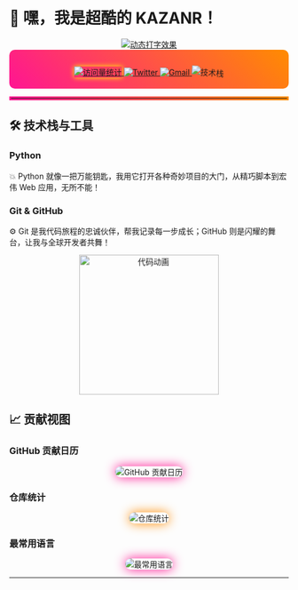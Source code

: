# 🌟 嘿，我是超酷的 **KAZANR**！

<!-- 动态打字效果，添加更多样式 -->
<div align="center">
  <a href="https://git.io/typing-svg">
    <img src="https://readme-typing-svg.demolab.com?font=Fira+Code&weight=900&size=40&pause=1000&color=FF00FF&center=true&vCenter=true&multiline=true&repeat=true&random=false&width=500&lines=探索无限可能，代码铸就未来;热衷于技术，不断创新前行" alt="动态打字效果" />
  </a>
</div>

<!-- 居中显示社交信息，添加渐变背景 -->
<div align="center" style="background: linear-gradient(45deg, #FF1493, #FF8C00); padding: 20px; border-radius: 10px;">
  
  <!-- 访客统计，添加发光效果 -->
  <a href="https://github.com/KAZANR">
    <img src="https://komarev.com/ghpvc/?username=KAZANR&label=Profile%20Views&color=yellow&style=for-the-badge" style="box-shadow: 0 0 10px yellow;" alt="访问量统计" />
  </a>
  
  <!-- 社交链接，添加悬停动画 -->
  <a href="https://twitter.com/你的Twitter" style="transition: transform 0.3s ease;">
    <img src="https://img.shields.io/badge/Twitter-1DA1F2?style=for-the-badge&logo=twitter&logoColor=white" alt="Twitter" />
  </a>
  <a href="mailto:xgz9713@gmail.com" style="transition: transform 0.3s ease;">
    <img src="https://img.shields.io/badge/Gmail-EA4335?style=for-the-badge&logo=gmail&logoColor=white" alt="Gmail" />
  </a>
  
  <!-- 技术栈展示，添加旋转动画 -->
  <img src="https://skillicons.dev/icons?i=python,git,github&theme=dark&perline=3" style="animation: spin 10s linear infinite; margin-top: 10px;" alt="技术栈" />
  
  <style>
    @keyframes spin {
      from {
        transform: rotate(0deg);
      }
      to {
        transform: rotate(360deg);
      }
    }
    a img:hover {
      transform: scale(1.1);
    }
  </style>
</div>

<!-- 分割线，添加渐变效果 -->
<hr style="border: 3px solid; border-image: linear-gradient(45deg, #FF1493, #FF8C00) 1; border-radius: 5px;">

## 🛠️ 技术栈与工具

### Python
💥 Python 就像一把万能钥匙，我用它打开各种奇妙项目的大门，从精巧脚本到宏伟 Web 应用，无所不能！

### Git & GitHub
⚙️ Git 是我代码旅程的忠诚伙伴，帮我记录每一步成长；GitHub 则是闪耀的舞台，让我与全球开发者共舞！

<!-- 动画效果，添加放大缩小动画 -->
<div align="center">
  <img src="https://media.giphy.com/media/3o7buijTqhjxjbEqjK/giphy.gif" style="animation: zoom 3s ease infinite; width: 250px;" alt="代码动画" />
  <style>
    @keyframes zoom {
      0%, 100% {
        transform: scale(1);
      }
      50% {
        transform: scale(1.1);
      }
    }
  </style>
</div>

## 📈 贡献视图

### GitHub 贡献日历
<div align="center">
  <img src="https://ghchart.rshah.org/KAZANR" style="border-radius: 10px; box-shadow: 0 0 20px #FF1493;" alt="GitHub 贡献日历" />
</div>

### 仓库统计
<div align="center">
  <img src="https://github-readme-stats.vercel.app/api?username=KAZANR&show_icons=true&theme=tokyonight&bg_color=30,FF1493,FF8C00&title_color=fff&text_color=fff" style="border-radius: 10px; box-shadow: 0 0 20px #FF8C00;" alt="仓库统计" />
</div>

### 最常用语言
<div align="center">
  <img src="https://github-readme-stats.vercel.app/api/top-langs/?username=KAZANR&layout=compact&theme=tokyonight&bg_color=30,FF1493,FF8C00&title_color=fff&text_color=fff" style="border-radius: 10px; box-shadow: 0 0 20px #FF1493;" alt="最常用语言" />
</div>

---
